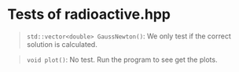 # Tests of radioactive.hpp


> `std::vector<double> GaussNewton()`: We only test if the correct solution is calculated.

> `void plot()`: No test. Run the program to see get the plots.

